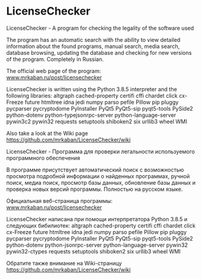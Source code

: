 # LicenseChecker

LicenseChecker - A program for checking the legality of the software used

The program has an automatic search with the ability to view detailed information about the found programs, manual search, media search, database browsing, updating the database and checking for new versions of the program. Completely in Russian.

The official web page of the program: <a href="https://www.mrkaban.ru/post/licensechecker/">www.mrkaban.ru/post/licensechecker</a>

LicenseChecker is written using the Python 3.8.5 interpreter and the following libraries:
altgraph cached-property certifi cffi chardet click cx-Freeze future htmltree idna jedi numpy parso pefile Pillow pip pluggy pycparser pycryptodome PyInstaller PyQt5 PyQt5-sip pyqt5-tools PySide2 python-dotenv python-typejsonrpc-server python-language-server pywin3c2 pywin32 requests setuptools shiboken2 six urllib3 wheel WMI

Also take a look at the Wiki page <a href="https://github.com/mrkaban/LicenseChecker/wiki">https://github.com/mrkaban/LicenseChecker/wiki</a>

LicenseChecker - Программа для проверки легальности используемого программного обеспечения

В программе присутствует автоматический поиск с возможностью просмотра подробной информации о найденных программах, ручной поиск, медиа поиск, просмотр базы данных, обновление базы данных и проверка новых версий программы. Полностью на русском языке.

Официальная веб-страница программы: <a href="https://www.mrkaban.ru/post/licensechecker/">www.mrkaban.ru/post/licensechecker</a>

LicenseChecker написана при помощи интерпретатора Python 3.8.5 и следующих бибилиотек: 
altgraph cached-property certifi cffi chardet click cx-Freeze future htmltree idna jedi numpy parso pefile Pillow pip pluggy pycparser pycryptodome PyInstaller PyQt5 PyQt5-sip pyqt5-tools PySide2 python-dotenv python-jsonrpc-server python-language-server pywin32 pywin32-ctypes requests setuptools shiboken2 six urllib3 wheel WMI

Обратите также внимание на Wiki-страницу <a href="https://github.com/mrkaban/LicenseChecker/wiki">https://github.com/mrkaban/LicenseChecker/wiki</a>
